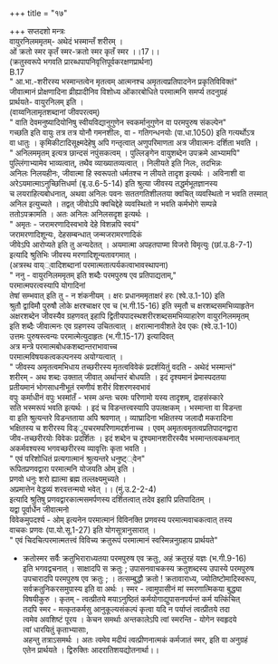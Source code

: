 +++
title = "१७"

+++
सप्तदशो मन्त्रः  
वायुरनिलममृतम्- अथेदं भस्मान्तँ शरीरम् ।  
ओं क्रतो स्मर कृतँ स्मर-क्रतो स्मर कृतँ स्मर ।।17।।  
(क्रतुस्वरूपे भगवति प्रारब्धपापनिवृत्तिपूर्वकरक्षणप्रार्थना)  
B.17  
" आ.भा.-शरीरस्य भस्मान्तत्वेन मृतत्वम् आत्मनश्च अमृतत्वप्रतिपादनेन प्रकृतिविविक्तं"  
जीवात्मानं प्रोक्षणादिना व्रीह्यादीनिव विशोध्य ओंकारबोधिते परमात्मनि समर्प्य तदनुग्रहं  
प्रार्थयते- वायुरनिलम् इति ।  
(वाय्वनिलामृतशब्दानां जीवपरत्वम्)  
" वाति देवमनुष्यादियोनिषु स्वीयविद्यानुगुणेन स्वकर्मानुगुणेन वा परमपुरुष संकल्पेन"  
गच्छति इति वायुः तत्र तत्र योनौ गमनशीलः, वा - गतिगन्धनयोः (पा.धा.1050) इति गत्यर्थोऽत्र  
वा धातुः । कृमिकीटादिसूक्ष्मदेहेषु अपि गन्तृत्वात् अणुपरिमाणता अत्र जीवात्मनः दर्शिता भवति ।  
" अनिलममृतम् इत्यत्र छान्दसं नपुंसकत्वम् । पुल्लिङ्गेन वायुशब्देन उपक्रमे आभ्यामपि"  
पुल्लिंगाभ्यामेव भाव्यत्वात्, तथैव व्याख्यातव्यत्वात् । निलीयते इति निलः, तदभिन्नः  
अनिलः निलयहीनः, जीवात्मा हि स्वरूपतो धर्मतश्च न लीयते तादृश इत्यर्थः । अविनाशी वा  
अरेऽयमात्माऽनुच्छित्तिधर्मा (बृ.उ.6-5-14) इति श्रुत्या जीवस्य तद्धर्मभूतज्ञानस्य  
च लयराहित्यबोधनात्, अथवा अनिलः पवनः सततगतिशीलतया क्वचित् व्यवस्थितो न भवति तस्मात्  
अनिल इत्युच्यते । तद्वत् जीवोऽपि क्वचिद्देहे व्यवस्थितो न भवति कर्मभोगे सम्पन्ने  
ततोऽपक्रामति । अतः अनिलः अनिलसदृश इत्यर्थः ।  
" अमृतः - जरामरणादिस्वभावे देहे विशन्नपि स्वयं"  
जरामरणादिशून्यः, देहसम्बन्धात् जन्मजरामरणादिकं  
जीवेऽपि आरोप्यते इति तु अन्यदेतत् । अयमात्मा अपहतपाप्मा विजरो विमृत्युः (छां.उ.8-7-1)  
इत्यादि श्रुतिभिः जीवस्य मरणादिशून्यतावगमात् ।  
(अत्रस्थ वाय््वादिशब्दानां परमात्मतात्पर्यकत्वाभावस्थापना)  
" ननु - वायुरनिलममृतम् इति शब्दैः परमपुरुष एव प्रतिपाद्यताम्,"  
परमात्मपरत्वस्यापि योगादिनां  
तेषां सम्भवात् इति तु - न शंकनीयम् । क्षरः प्रधानममृताक्षरं हरः (श्वे.उ.1-10) इति  
श्रुतौ द्वाविमौ पुरुषौ लोके क्षरश्चाक्षर एव च (भ.गी.15-16) इति स्मृतौ च क्षरशब्दसमभिव्याहृतेन  
अक्षरशब्देन जीवस्यैव ग्रहणवत् इहापि द्वितीयपादस्थशरीरशब्दसमभिव्याहारेण वायुरनिलममृतम्  
इति शब्दैः जीवात्मनः एव ग्रहणस्य उचितत्वात् । क्षरात्मानावीशते देव एकः (श्वे.उ.1-10)  
उत्तमः पुरुषस्त्वन्यः परमात्मेत्युदाहृतः (भ.गी.15-17) इत्यादिवत्  
अत्र मन्त्रे परमात्मबोधकशब्दान्तराभावाच्च  
परमात्मविषयकत्वकल्पनस्य अयोग्यत्वात् ।  
" जीवस्य अमृतत्वमभिधाय तच्छरीरस्य मृतत्वविवेकं प्रदर्शयितुं वदति - अथेदं भस्मान्तं"  
शरीरम् - अथ शब्दः उक्तात् जीवात् अर्थान्तरं बोधयति । इदं दृश्यमानं प्रेमास्पदतया  
प्रतीयमानं भोगसाधनीभूतं रमणीयं शरीरं विशरणस्वभावं  
वपुः कर्माधीनं वपुः भस्मांतँ - भस्म अन्तः चरमः परिणामो यस्य तादृशम्, दाहसंस्कारे  
सति भस्मरूपं भवति इत्यर्थः । इदं च विडन्तत्त्वस्यापि उपलक्षकम् । भस्मान्ता वा विडन्ता  
वा इति श्रुत्यन्तरे विडन्तताया अपि श्रवणात् । व्याघ्रादिना भक्षितस्य जलादौ मकरादिना  
भक्षितस्य च शरीरस्य विड््रूपचरमपरिणामदर्शनाच्च । एवम् अमृतत्वमृतत्वप्रतिपादनद्वारा  
जीव-तच्छरीरयोः विवेकः प्रदर्शितः । इदं शब्देन च दृश्यमानशरीरस्यैव भस्मान्तत्वकथनात्  
अकर्मवश्यस्य भगवच्छरीरस्य व्यावृत्तिः कृता भवति ।  
" एवं परिशोधितं प्रत्यगात्मानं श्रुत्यन्तरे धनुष्ट््वेन"  
रूपितप्रणवद्वारा परमात्मनि योजयति ओम् इति ।  
प्रणवो धनुः शरो ह्यात्मा ब्रह्म तल्लक्ष्यमुच्यते ।  
अप्रमात्तेन वेद्धव्यं शरवत्तन्मयो भवेत् ।। (मुं.उ.2-2-4)  
इत्यादि श्रुतिषु प्रणवद्वारकात्मसमर्पणस्य दर्शितत्वात् तदेव इहापि प्रतिपादितम् ।  
यद्वा पूर्वार्धेन जीवात्मनो  
विवेकमुपदर्श्य - ओम् इत्यनेन परमात्मानं विविनक्ति प्रणवस्य परमात्मवाचकत्वात् तस्य  
वाचकः प्रणवः (पा.यो.सू.1-27) इति योगसूत्रानुसारात् ।  
" एवं चिदचित्परमात्मतत्त्वं विविच्य क्रतुरूपं परमात्मानं स्वस्मिन्ननुग्रहाय प्रार्थयते"  
- क्रतोस्मर सर्वैः क्रतुभिराराध्यतया परमपुरुष एव क्रतुः, अहं क्रतुरहं यज्ञः (भ.गी.9-16)  
इति भगवद्वचनात् । साक्षादपि स क्रतुः ; उपासनवाचकस्य क्रतुशब्दस्य उपास्ये परमपुरुष  
उपचारादपि परमपुरुष एव क्रतुः ; । तत्सम्बुद्धौ क्रतो ! क्रतावाराध्य, ज्योतिष्टोमादिस्वरूप,  
सर्वक्रतुनिकरसमुपास्य इति वा अर्थः । स्मर - त्वामुपासीनं मां स्मरणात्मिकया बुद्ध्या  
विषयीकुरु । कृतम् - त्वत्प्रीतये मयाऽनुष्ठितं कर्मयोगाद्युपासनपर्यन्तं कर्म यत्किंचित्  
तदपि स्मर - मत्कृतकर्मसु आनुकूल्यसंकल्पं कृत्वा यदि न पर्याप्तं त्वत्प्रीतये तदा  
त्वमेव अवशिष्टं पूरय । केचन समर्थाः अन्तकालेऽपि त्वां स्मरन्ति - योगेन स्वहृदये  
त्वां धारयितुं कृताभ्यासाः,  
अहन्तु तत्राऽसमर्थः । अतः त्वमेव मदीयं त्वत्प्रीणनात्मकं कर्मजातं स्मर, इति वा अनुग्रहं  
एतेन प्रार्थयते । द्विरुक्तिः आदरातिशयद्योतनार्था।।